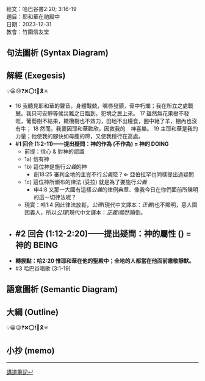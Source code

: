 經文：哈巴谷書2:20; 3:16-19   
題目：耶和華在祂殿中   
日期：2023-12-31   
教會：竹圍信友堂   


## 句法圖析 (Syntax Diagram)

## 解經 (Exegesis)
💡😀😢❓❌⭕❗🎀🎗️✳️

- 16 我聽見耶和華的聲音，身體戰兢，嘴唇發顫，骨中朽爛；我在所立之處戰兢。我只可安靜等候災難之日臨到，犯境之民上來。 17 雖然無花果樹不發旺，葡萄樹不結果，橄欖樹也不效力，田地不出糧食，圈中絕了羊，棚內也沒有牛； 18 然而，我要因耶和華歡欣，因救我的　神喜樂。 19 主耶和華是我的力量；他使我的腳快如母鹿的蹄，又使我穩行在高處。
- **#1 回合 (1:2-11)——提出疑問：神的作為 (不作為) = 神的 DOING**
	- 前提：信心 & 對神的認識
	- 1a) 信有神
	- 1b) 這位神是施行*公義*的神
		- 創18:25 審判全地的主豈不行*公義*麼？⇐ 亞伯拉罕也同樣提出過疑問
	- 1c) 這位神所頒布的律法 (妥拉) 就是為了要施行*公義*
		- 申4:8 又那一大國有這樣*公義*的律例典章、像我今日在你們面前所陳明的這一切律法呢？ 
	- 現實：哈1:4 因此律法放鬆，*公理*(現代中文譯本：*正義*)也不顯明，惡人圍困義人，所以*公理*(現代中文譯本：*正義*)顯然顛倒。
- **#2 回合 (1:12-2:20)——提出疑問：神的屬性 () = 神的 BEING**
	- 
- **轉捩點：哈2:20 惟耶和華在他的聖殿中；全地的人都當在他面前肅敬靜默。**
- #3 哈巴谷唱歌 (3:1-19)
## 語意圖析 (Semantic Diagram)

## 大綱 (Outline)
💡😀😢❓❌⭕❗🎀🎗️✳️

## 小抄 (memo)




---


[講道筆記↵](README.md)


